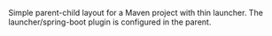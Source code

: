 Simple parent-child layout for a Maven project with thin launcher.
The launcher/spring-boot plugin is configured in the parent.

